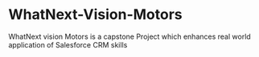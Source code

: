 # WhatNext-Vision-Motors
WhatNext vision Motors is a capstone Project which enhances real world application of Salesforce CRM skills
